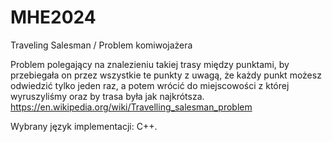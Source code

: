 # MHE2024
Traveling Salesman / Problem komiwojażera

Problem polegający na znalezieniu takiej trasy między punktami, by przebiegała on przez wszystkie te punkty z uwagą, że każdy punkt możesz odwiedzić tylko jeden raz, a potem wrócić do miejscowości z której wyruszyliśmy oraz by trasa była jak najkrótsza.
https://en.wikipedia.org/wiki/Travelling_salesman_problem

Wybrany język implementacji: C++.
